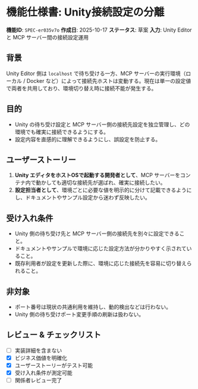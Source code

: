 # 機能仕様書: Unity接続設定の分離

**機能ID**: `SPEC-er035v7o`
**作成日**: 2025-10-17
**ステータス**: 草案
**入力**: Unity Editor と MCP サーバー間の接続設定運用

## 背景

Unity Editor 側は `localhost` で待ち受ける一方、MCP サーバーの実行環境（ローカル / Docker など）によって接続先ホストは変動する。現在は単一の設定値で両者を共用しており、環境切り替え時に接続不能が発生する。

## 目的

- Unity の待ち受け設定と MCP サーバー側の接続先設定を独立管理し、どの環境でも確実に接続できるようにする。
- 設定内容を直感的に理解できるようにし、誤設定を防止する。

## ユーザーストーリー

1. **Unity エディタをホストOSで起動する開発者として**、MCP サーバーをコンテナ内で動かしても適切な接続先が選ばれ、確実に接続したい。
2. **設定担当者として**、環境ごとに必要な値を明示的に分けて記載できるようにし、ドキュメントやサンプル設定から迷わず反映したい。

## 受け入れ条件

- Unity 側の待ち受け先と MCP サーバー側の接続先を別々に設定できること。
- ドキュメントやサンプルで環境に応じた設定方法が分かりやすく示されていること。
- 既存利用者が設定を更新した際に、環境に応じた接続先を容易に切り替えられること。

## 非対象

- ポート番号は現状の共通利用を維持し、動的検出などは行わない。
- Unity 側の待ち受けポート変更手順の刷新は扱わない。

## レビュー & チェックリスト

- [ ] 実装詳細を含まない
- [x] ビジネス価値を明確化
- [x] ユーザーストーリーがテスト可能
- [x] 受け入れ条件が測定可能
- [ ] 関係者レビュー完了
